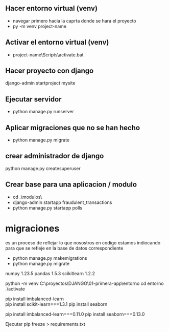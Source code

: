 ## Hacer entorno virtual (venv)
- navegar primero hacia la caprta donde se hara el proyecto
- py -m venv project-name

## Activar el entorno virtual (venv)
- project-name\Scripts\activate.bat 


## Hacer proyecto con django
django-admin startproject mysite
 

## Ejecutar servidor
 - python manage.py runserver

## Aplicar migraciones que no se han hecho
- python manage.py migrate 


## crear administrador de django
python manage.py createsuperuser

## Crear base para una aplicacion / modulo
- cd .\modulos\   
- django-admin startapp fraudulent_transactions
- python manage.py startapp polls


# migraciones
es un proceso de reflejar lo que nosostros en codigo estamos indiocando para que se refleje en la base de datos correspondiente
- python manage.py makemigrations
- python manage.py migrate 

numpy 1.23.5
pandas 1.5.3
scikitlearn 1.2.2


python -m venv C:\proyectos\DJANGO\01-primera-app\entorno
cd entorno
.\activate



pip install imbalanced-learn  
pip install scikit-learn===1.3.1
pip install seaborn

pip install imbalanced-learn===0.11.0
pip install seaborn===0.13.0


Ejecutar pip freeze > requirements.txt